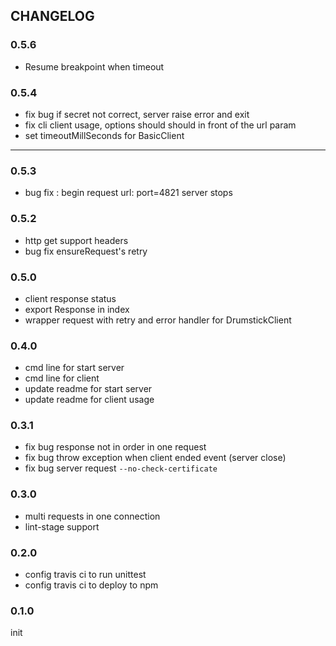 ## CHANGELOG

### 0.5.6

* Resume breakpoint when timeout

### 0.5.4

* fix bug if secret not correct, server raise error and exit
* fix cli client usage, options should should in front of the url param 
* set timeoutMillSeconds for BasicClient

-------------

### 0.5.3

* bug fix : begin request url: port=4821 server stops

### 0.5.2

* http get support headers
* bug fix ensureRequest's retry

### 0.5.0

* client response status
* export Response in index
* wrapper request with retry and error handler for DrumstickClient

### 0.4.0

* cmd line for start server
* cmd line for client
* update readme for start server 
* update readme for client usage

### 0.3.1

* fix bug response not in order in one request
* fix bug throw exception when client ended event (server close) 
* fix bug server request `--no-check-certificate`

### 0.3.0

* multi requests in one connection
* lint-stage support

### 0.2.0

* config travis ci to run unittest
* config travis ci to deploy to npm

### 0.1.0

init
